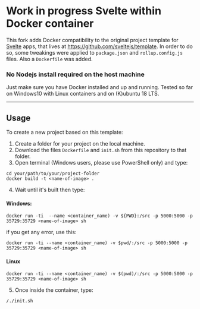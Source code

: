 # Work in progress Svelte within Docker container

This fork adds Docker compatibility to the original project template for [Svelte](https://svelte.dev) apps, that lives at https://github.com/sveltejs/template.
In order to do so, some tweakings were applied to `package.json` and `rollup.config.js` files. Also a `Dockerfile` was added.
### No Nodejs install required on the host machine
Just make sure you have Docker installed and up and running.
Tested so far on Windows10 with Linux containers and on (K)ubuntu 18 LTS.

---
## Usage
To create a new project based on this template:
1. Create a folder for your project on the local machine.
2. Download the files `Dockerfile` and `init.sh` from this repository to that folder. 
3. Open terminal (Windows users, please use PowerShell only) and type:
```
cd your/path/to/your/project-folder
docker build -t <name-of-image> .
```
4. Wait until it's built then type:
#### Windows:
```
docker run -ti  --name <container_name) -v ${PWD}:/src -p 5000:5000 -p 35729:35729 <name-of-image> sh
```
if you get any error, use this:
```
docker run -ti --name <container_name) -v $pwd/:/src -p 5000:5000 -p 35729:35729 <name-of-image> sh
```
#### Linux
```
docker run -ti --name <container_name) -v $(pwd)/:/src -p 5000:5000 -p 35729:35729 <name-of-image> sh
```
5. Once inside the container, type:
```
/./init.sh
```
